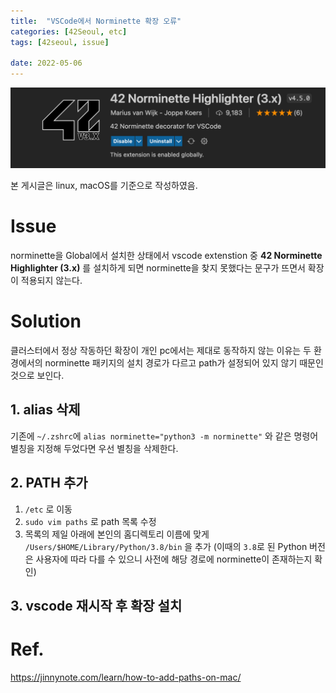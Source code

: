 ```yaml
---
title:  "VSCode에서 Norminette 확장 오류"
categories: [42Seoul, etc]
tags: [42seoul, issue]
 
date: 2022-05-06
---
```


![42norminette](/assets/img/42seoul/etc/42norminette.png)

본 게시글은 linux, macOS를 기준으로 작성하였음.


# Issue

norminette을 Global에서 설치한 상태에서 vscode extenstion 중 **42 Norminette Highlighter (3.x)** 를 설치하게 되면 norminette을 찾지 못했다는 문구가 뜨면서 확장이 적용되지 않는다.

# Solution

클러스터에서 정상 작동하던 확장이 개인 pc에서는 제대로 동작하지 않는 이유는 두 환경에서의 norminette 패키지의 설치 경로가 다르고 path가 설정되어 있지 않기 때문인 것으로 보인다.

## 1. alias 삭제

기존에 `~/.zshrc`에 `alias norminette="python3 -m norminette"` 와 같은 명령어 별칭을 지정해 두었다면 우선 별칭을 삭제한다.

## 2. PATH 추가

1. `/etc` 로 이동
2. `sudo vim paths` 로 path 목록 수정
3. 목록의 제일 아래에 본인의 홈디렉토리 이름에 맞게 `/Users/$HOME/Library/Python/3.8/bin` 을 추가
(이때의 `3.8`로 된 Python 버전은 사용자에 따라 다를 수 있으니 사전에 해당 경로에 norminette이 존재하는지 확인)


## 3. vscode 재시작 후 확장 설치

# Ref.
https://jinnynote.com/learn/how-to-add-paths-on-mac/